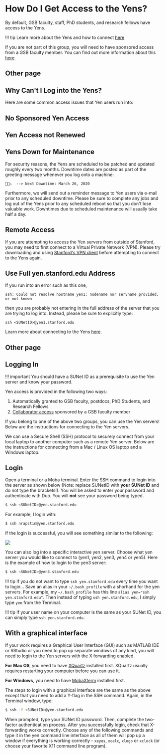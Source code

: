 # How Do I Get Access to the Yens?

By default, GSB faculty, staff, PhD students, and research fellows have access to the Yens.

!!! tip
    Learn more about the Yens and how to connect [here](/yen/index.html)

If you are not part of this group, you will need to have sponsored access from a GSB faculty member. You can find out more information about this [here](/_policies/collaborators).

## Other page
## Why Can't I Log into the Yens?
Here are some common access issues that Yen users run into:

## No Sponsored Yen Access

## Yen Access not Renewed

## Yens Down for Maintenance
For security reasons, the Yens are scheduled to be patched and updated roughly every two months. Downtime dates are posted as part of the greeting message whenever you log onto a machine:
```
📅⏰⚠️  --> Next Downtime: March 26, 2020
```
Furthermore, we will send out a reminder message to Yen users via e-mail prior to any scheduled downtime. Please be sure to complete any jobs and log out of the Yens prior to any scheduled reboot so that you don't lose valuable work. Downtimes due to scheduled maintenance will usually take half a day.

## Remote Access
If you are attempting to access the Yen servers from outside of Stanford, you may need to first connect to a Virtual Private Network (VPN). Please try downloading and using [Stanford's VPN client](https://uit.stanford.edu/service/vpn) before attempting to connect to the Yens again.

## Use Full yen.stanford.edu Address
If you run into an error such as this one,

```
ssh: Could not resolve hostname yen1: nodename nor servname provided, or not known
```

then you are probably not entering in the full address of the server that you are trying to log into. Instead, please be sure to explicitly type:

```
ssh <SUNetID>@yen1.stanford.edu
```
Learn more about connecting to the Yens [here](/yen/index.html).

## Other page
## Logging In
!!! important
    You should have a SUNet ID as a prerequisite to use the Yen server and know your password.

Yen access is provided in the following two ways:

1. Automatically granted to GSB faculty, postdocs, PhD Students, and Research Fellows
2. <a href="/_policies/collaborators" target="_blank">Collaborator access</a> sponsored by a GSB faculty member

If you belong to one of the above two groups, you can use the Yen servers! Below are the instructions for connecting to the Yen servers.

We can use a Secure Shell (SSH) protocol to securely connect from your local laptop to another computer such as a remote Yen server.
Below are the instructions for connecting from a Mac / Linux OS laptop and a Windows laptop.


## Login
Open a terminal or a Moba terminal. Enter the SSH command to login into the server as shown below (Note: replace SUNetID with **your SUNet ID** and do not type the brackets!). You will
be asked to enter your password and authenticate with Duo. You will **not** see your password being typed.

```bash
$ ssh <SUNetID>@yen.stanford.edu
```

For example, I login with:
```bash
$ ssh nrapstin@yen.stanford.edu
```

If the login is successful, you will see something similar to the following:

![](/images/ssh_yens.png)

You can also log into a specific interactive yen server. Choose what yen server you would like to connect to (yen1, yen2, yen3, yen4 or yen5).
Here is the example of how to login to the yen3 server:


```bash
$ ssh <SUNetID>@yen3.stanford.edu
```

!!! tip
    If you do not want to type `ssh yen.stanford.edu` every time you want to login... Save an alias in your `~/.bash_profile` with a shorhand for the yen servers. For example, my `~/.bash_profile` has this line `alias yen="ssh yen.stanford.edu"`. Then instead of typing `ssh yen.stanford.edu`, I simply type `yen` from the Terminal.

!!! tip
    If your user name on your computer is the same as your SUNet ID, you can simply type `ssh yen.stanford.edu`.

## With a graphical interface

If your work requires a Graphical User Interface (GUI) such as MATLAB IDE or RStudio or you need to pop up separate windows of
any kind, you will need to login to the Yen servers with the X forwarding enabled.

**For Mac OS**, you need to
have <a href="https://www.xquartz.org/" target="_blank">XQuartz</a> installed first. XQuartz usually requires restarting your computer before you can use it.

**For Windows**, you need to have <a href="https://mobaxterm.mobatek.net/" target="_blank">MobaXterm</a> installed first.

The steps to login with a graphical interface are the same as the above except that you need to add a Y-flag in the SSH command.
Again, in the Terminal window, type:

```bash
$ ssh -Y <SUNetID>@yen.stanford.edu
```

When prompted, type your SUNet ID password. Then, complete the two-factor authentication process.
After you successfully login, check that X-forwarding works correctly. Choose any of the following commands and type it in
the yen command line interface as all of them will pop up a window if everything is working correctly - `xeyes`, `xcalc`, `xlogo` or `xclock`
(or choose your favorite X11 command line program).
